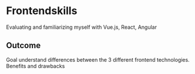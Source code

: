 # Frontendskills


Evaluating and familiarizing myself with Vue.js, React, Angular


## Outcome

Goal understand differences between the 3 different frontend technologies.
Benefits and drawbacks
